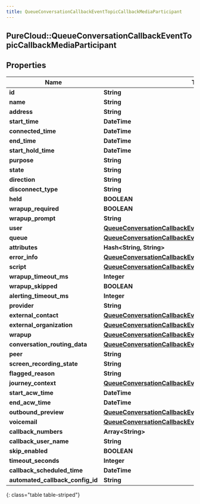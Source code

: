 ```yaml
---
title: QueueConversationCallbackEventTopicCallbackMediaParticipant
---
```

## PureCloud::QueueConversationCallbackEventTopicCallbackMediaParticipant

## Properties

|Name | Type | Description | Notes|
|------------ | ------------- | ------------- | -------------|
| **id** | **String** |  | [optional] |
| **name** | **String** |  | [optional] |
| **address** | **String** |  | [optional] |
| **start_time** | **DateTime** |  | [optional] |
| **connected_time** | **DateTime** |  | [optional] |
| **end_time** | **DateTime** |  | [optional] |
| **start_hold_time** | **DateTime** |  | [optional] |
| **purpose** | **String** |  | [optional] |
| **state** | **String** |  | [optional] |
| **direction** | **String** |  | [optional] |
| **disconnect_type** | **String** |  | [optional] |
| **held** | **BOOLEAN** |  | [optional] |
| **wrapup_required** | **BOOLEAN** |  | [optional] |
| **wrapup_prompt** | **String** |  | [optional] |
| **user** | [**QueueConversationCallbackEventTopicUriReference**](QueueConversationCallbackEventTopicUriReference.html) |  | [optional] |
| **queue** | [**QueueConversationCallbackEventTopicUriReference**](QueueConversationCallbackEventTopicUriReference.html) |  | [optional] |
| **attributes** | **Hash&lt;String, String&gt;** |  | [optional] |
| **error_info** | [**QueueConversationCallbackEventTopicErrorBody**](QueueConversationCallbackEventTopicErrorBody.html) |  | [optional] |
| **script** | [**QueueConversationCallbackEventTopicUriReference**](QueueConversationCallbackEventTopicUriReference.html) |  | [optional] |
| **wrapup_timeout_ms** | **Integer** |  | [optional] |
| **wrapup_skipped** | **BOOLEAN** |  | [optional] |
| **alerting_timeout_ms** | **Integer** |  | [optional] |
| **provider** | **String** |  | [optional] |
| **external_contact** | [**QueueConversationCallbackEventTopicUriReference**](QueueConversationCallbackEventTopicUriReference.html) |  | [optional] |
| **external_organization** | [**QueueConversationCallbackEventTopicUriReference**](QueueConversationCallbackEventTopicUriReference.html) |  | [optional] |
| **wrapup** | [**QueueConversationCallbackEventTopicWrapup**](QueueConversationCallbackEventTopicWrapup.html) |  | [optional] |
| **conversation_routing_data** | [**QueueConversationCallbackEventTopicConversationRoutingData**](QueueConversationCallbackEventTopicConversationRoutingData.html) |  | [optional] |
| **peer** | **String** |  | [optional] |
| **screen_recording_state** | **String** |  | [optional] |
| **flagged_reason** | **String** |  | [optional] |
| **journey_context** | [**QueueConversationCallbackEventTopicJourneyContext**](QueueConversationCallbackEventTopicJourneyContext.html) |  | [optional] |
| **start_acw_time** | **DateTime** |  | [optional] |
| **end_acw_time** | **DateTime** |  | [optional] |
| **outbound_preview** | [**QueueConversationCallbackEventTopicDialerPreview**](QueueConversationCallbackEventTopicDialerPreview.html) |  | [optional] |
| **voicemail** | [**QueueConversationCallbackEventTopicVoicemail**](QueueConversationCallbackEventTopicVoicemail.html) |  | [optional] |
| **callback_numbers** | **Array&lt;String&gt;** |  | [optional] |
| **callback_user_name** | **String** |  | [optional] |
| **skip_enabled** | **BOOLEAN** |  | [optional] |
| **timeout_seconds** | **Integer** |  | [optional] |
| **callback_scheduled_time** | **DateTime** |  | [optional] |
| **automated_callback_config_id** | **String** |  | [optional] |
{: class="table table-striped"}


